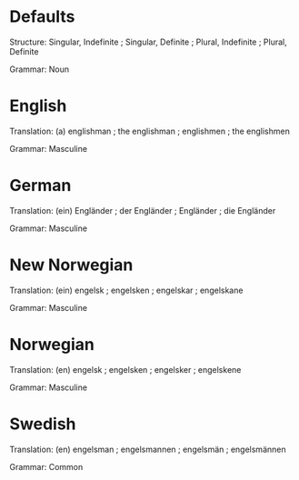 Defaults
========

Structure: Singular, Indefinite ; Singular, Definite ; Plural, Indefinite ; Plural, Definite

Grammar:   Noun



English
=======

Translation: (a) englishman ; the englishman ; englishmen ; the englishmen

Grammar:     Masculine



German
======

Translation: (ein) Engländer ; der Engländer ; Engländer ; die Engländer

Grammar:     Masculine



New Norwegian
=============

Translation: (ein) engelsk ; engelsken ; engelskar ; engelskane

Grammar:     Masculine



Norwegian
=========

Translation: (en) engelsk ; engelsken ; engelsker ; engelskene

Grammar:     Masculine



Swedish
=======

Translation: (en) engelsman ; engelsmannen ; engelsmän ; engelsmännen

Grammar:     Common
